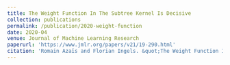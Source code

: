 ```yaml
---
title: The Weight Function In The Subtree Kernel Is Decisive
collection: publications
permalink: /publication/2020-weight-function
date: 2020-04
venue: Journal of Machine Learning Research
paperurl: 'https://www.jmlr.org/papers/v21/19-290.html'
citation: 'Romain Azaïs and Florian Ingels. &quot;The Weight Function In The Subtree Kernel Is Decisive&quot; <i>Journal of Machine Learning Research</i> 21(2020).'
---
```

